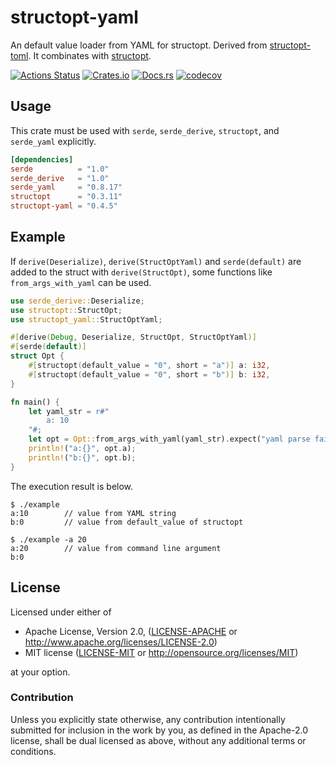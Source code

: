 # structopt-yaml

An default value loader from YAML for structopt. Derived from [structopt-toml](https://github.com/dalance/structopt-toml). It combinates with [structopt](https://github.com/TeXitoi/structopt).

[![Actions Status](https://github.com/mstump/structopt-yaml/workflows/Rust/badge.svg)](https://github.com/mstump/structopt-yaml/actions)
[![Crates.io](https://img.shields.io/crates/v/structopt-yaml.svg)](https://crates.io/crates/structopt-yaml)
[![Docs.rs](https://docs.rs/structopt-yaml/badge.svg)](https://docs.rs/structopt-yaml)
[![codecov](https://codecov.io/gh/mstump/structopt-yaml/branch/master/graph/badge.svg)](https://codecov.io/gh/mstump/structopt-yaml)

## Usage

This crate must be used with `serde`, `serde_derive`, `structopt`, and `serde_yaml` explicitly.

```Cargo.toml
[dependencies]
serde          = "1.0"
serde_derive   = "1.0"
serde_yaml     = "0.8.17"
structopt      = "0.3.11"
structopt-yaml = "0.4.5"
```

## Example

If `derive(Deserialize)`, `derive(StructOptYaml)` and `serde(default)` are added to the struct with `derive(StructOpt)`, some functions like `from_args_with_yaml` can be used.

```rust
use serde_derive::Deserialize;
use structopt::StructOpt;
use structopt_yaml::StructOptYaml;

#[derive(Debug, Deserialize, StructOpt, StructOptYaml)]
#[serde(default)]
struct Opt {
    #[structopt(default_value = "0", short = "a")] a: i32,
    #[structopt(default_value = "0", short = "b")] b: i32,
}

fn main() {
    let yaml_str = r#"
        a: 10
    "#;
    let opt = Opt::from_args_with_yaml(yaml_str).expect("yaml parse failed");
    println!("a:{}", opt.a);
    println!("b:{}", opt.b);
}
```

The execution result is below.

```console
$ ./example
a:10        // value from YAML string
b:0         // value from default_value of structopt

$ ./example -a 20
a:20        // value from command line argument
b:0
```

## License

Licensed under either of

* Apache License, Version 2.0, ([LICENSE-APACHE](LICENSE-APACHE) or <http://www.apache.org/licenses/LICENSE-2.0>)
* MIT license ([LICENSE-MIT](LICENSE-MIT) or <http://opensource.org/licenses/MIT>)

at your option.

### Contribution

Unless you explicitly state otherwise, any contribution intentionally
submitted for inclusion in the work by you, as defined in the Apache-2.0
license, shall be dual licensed as above, without any additional terms or
conditions.
